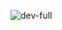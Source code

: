 ![dev-full](https://github.com/ImanMontajabi/ImanMontajabi/assets/52942515/526fb72a-aec6-46ca-a067-0e163508f04c)
